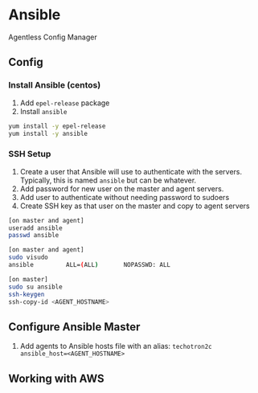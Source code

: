 # Ansible

Agentless Config Manager

## Config

### Install Ansible (centos)

1. Add `epel-release` package
2. Install `ansible`

```bash
yum install -y epel-release
yum install -y ansible
```

### SSH Setup

1. Create a user that Ansible will use to authenticate with the servers. Typically, this is named `ansible` but can be whatever.
2. Add password for new user on the master and agent servers.
3. Add user to authenticate without needing password to sudoers
4. Create SSH key as that user on the master and copy to agent servers

```bash
[on master and agent]
useradd ansible
passwd ansible

[on master and agent]
sudo visudo
ansible         ALL=(ALL)       NOPASSWD: ALL

[on master]
sudo su ansible
ssh-keygen
ssh-copy-id <AGENT_HOSTNAME>
```

## Configure Ansible Master

1. Add agents to Ansible hosts file with an alias: `techotron2c ansible_host=<AGENT_HOSTNAME>`

## Working with AWS

